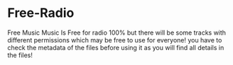 # Free-Radio
Free Music
Music Is Free for radio 100% but there will be some tracks with different permissions which may be free to use for everyone!
you have to check the metadata of the files before using it as you will find all details in the files!
